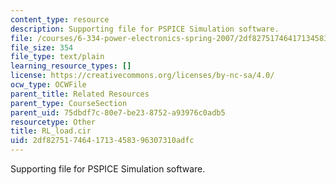 ```yaml
---
content_type: resource
description: Supporting file for PSPICE Simulation software.
file: /courses/6-334-power-electronics-spring-2007/2df8275174641713458396307310adfc_RL_load.cir
file_size: 354
file_type: text/plain
learning_resource_types: []
license: https://creativecommons.org/licenses/by-nc-sa/4.0/
ocw_type: OCWFile
parent_title: Related Resources
parent_type: CourseSection
parent_uid: 75dbdf7c-80e7-be23-8752-a93976c0adb5
resourcetype: Other
title: RL_load.cir
uid: 2df82751-7464-1713-4583-96307310adfc
---
```

Supporting file for PSPICE Simulation software.
